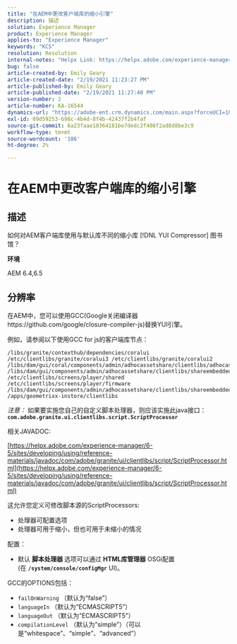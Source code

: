 ```yaml
---
title: "在AEM中更改客户端库的缩小引擎"
description: 描述
solution: Experience Manager
product: Experience Manager
applies-to: "Experience Manager"
keywords: "KCS"
resolution: Resolution
internal-notes: "Helpx Link: https://helpx.adobe.com/experience-manager/kb/how-to-change-the-minification-engine-for-client-libraries-in-AEM.html"
bug: false
article-created-by: Emily Geary
article-created-date: "2/19/2021 11:23:27 PM"
article-published-by: Emily Geary
article-published-date: "2/19/2021 11:27:40 PM"
version-number: 2
article-number: KA-16544
dynamics-url: "https://adobe-ent.crm.dynamics.com/main.aspx?forceUCI=1&pagetype=entityrecord&etn=knowledgearticle&id=841cea73-0973-eb11-a812-00224809aac7"
exl-id: 09d59253-698c-4b4d-8f4b-42437f2b4faf
source-git-commit: 6a23faae10364181be7dedc2f408f2ad8d8be3c9
workflow-type: tm+mt
source-wordcount: '186'
ht-degree: 2%

---
```


# 在AEM中更改客户端库的缩小引擎

## 描述


如何对AEM客户端库使用与默认库不同的缩小库 [!DNL YUI Compressor] 图书馆？

<b>环境</b>

AEM 6.4,6.5


## 分辨率


在AEM中，您可以使用GCC(Google关闭编译器https://github.com/google/closure-compiler-js)替换YUI引擎。

例如，请参阅以下使用GCC for js的客户端库节点：

```
/libs/granite/contexthub/dependencies/coralui /etc/clientlibs/granite/coralui3 /etc/clientlibs/granite/coralui2 /libs/dam/gui/coral/components/admin/adhocassetshare/clientlibs/adhocassetshare /libs/dam/gui/components/admin/adhocassetshare/clientlibs/shareembedded /etc/clientlibs/screens/player/shared /etc/clientlibs/screens/player/firmware /libs/dam/gui/components/admin/adhocassetshare/clientlibs/shareembeddedpreview /apps/geometrixx-instore/clientlibs
```


*注意：* 如果要实施您自己的自定义脚本处理器，则应该实施此java接口： <b>`com.adobe.granite.ui.clientlibs.script.ScriptProcessor`</b>



相关JAVADOC:

[https://helpx.adobe.com/experience-manager/6-5/sites/developing/using/reference-materials/javadoc/com/adobe/granite/ui/clientlibs/script/ScriptProcessor.html](https://helpx.adobe.com/experience-manager/6-5/sites/developing/using/reference-materials/javadoc/com/adobe/granite/ui/clientlibs/script/ScriptProcessor.html)

这允许您定义可修改脚本源的ScriptProcessors:

- 处理器可配置选项
- 处理器可用于缩小，但也可用于未缩小的情况




配置：

- 默认 <b>脚本处理器 </b>选项可以通过 <b>HTML库管理器</b> OSGi配置(在 <b>`/system/console/configMgr`</b> UI)。




GCC的OPTIONS包括：

- `failOnWarning` （默认为“false”）
- `languageIn` （默认为“ECMASCRIPT5”）
- `languageOut` （默认为“ECMASCRIPT5”）
- `compilationLevel` （默认为“simple”）（可以是“whitespace”、“simple”、“advanced”）
